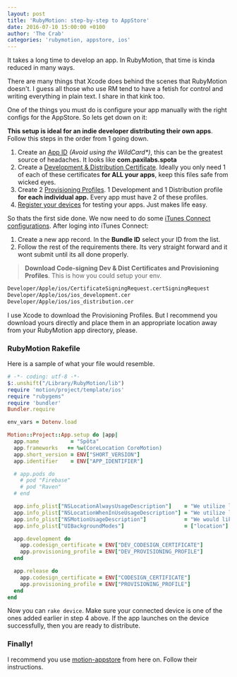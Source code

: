 ```yaml
---
layout: post
title: 'RubyMotion: step-by-step to AppStore'
date: 2016-07-10 15:00:00 +0100
author: 'The Crab'
categories: 'rubymotion, appstore, ios'
---
```

It takes a long time to develop an app. In RubyMotion, that time is kinda reduced in many ways.

There are many things that Xcode does behind the scenes that RubyMotion doesn't. I guess all those who use RM tend to have a fetish for control and writing everything in plain text. I share in that kink too.

One of the things you must do is configure your app manually with the right configs for the AppStore. So lets get down on it:

**This setup is ideal for an indie developer distributing their own apps**. Follow this steps in the order from 1 going down.

1. Create an [App ID](https://developer.apple.com/account/ios/identifier/bundle/) _(Avoid using the WildCard*)_, this can be the greatest source of headaches. It looks like **com.paxilabs.spota**
2. Create a [Development &amp; Distribution Certificate](https://developer.apple.com/account/ios/certificate/create). Ideally you only need 1 of each of these certificates **for ALL your apps**, keep this files safe from wicked eyes.
3. Create 2 [Provisioning Profiles](https://developer.apple.com/account/ios/profile/create). 1 Development and 1 Distribution profile **for each individual app.** Every app must have 2 of these profiles.
4. [Register your devices](https://developer.apple.com/account/ios/device/create) for testing your apps. Just makes life easy.

So thats the first side done. We now need to do some [iTunes Connect configurations](https://itunesconnect.apple.com/). After loging into iTunes Connect:

1. Create a new app record. In the **Bundle ID** select your ID from the list.
2. Follow the rest of the requirements there. Its very straight forward and it wont submit until its all done properly.

> **Download Code-signing Dev &amp; Dist Certificates and Provisioning Profiles**. This is how you could setup your env.

```sh
Developer/Apple/ios/CertificateSigningRequest.certSigningRequest
Developer/Apple/ios/ios_development.cer
Developer/Apple/ios/ios_distribution.cer
```
I use Xcode to download the Provisioning Profiles. But I recommend you download yours directly and place them in an appropriate location away from your RubyMotion app directory, please.

### RubyMotion Rakefile
Here is a sample of what your file would resemble.

```rb
# -*- coding: utf-8 -*-
$:.unshift("/Library/RubyMotion/lib")
require 'motion/project/template/ios'
require "rubygems"
require 'bundler'
Bundler.require

env_vars = Dotenv.load

Motion::Project::App.setup do |app|
  app.name          = "Spõta"
  app.frameworks   += %w(CoreLocation CoreMotion)
  app.short_version = ENV["SHORT_VERSION"]
  app.identifier    = ENV["APP_IDENTIFIER"]

  # app.pods do
    # pod "Firebase"
    # pod "Raven"
  # end

  app.info_plist["NSLocationAlwaysUsageDescription"]    = "We utilize location data to enhance your app experience."
  app.info_plist["NSLocationWhenInUseUsageDescription"] = "We utilize location data to enhance your app experience."
  app.info_plist["NSMotionUsageDescription"]            = "We would like to use your motion data."
  app.info_plist["UIBackgroundModes"]                   = ["location"]

  app.development do
    app.codesign_certificate = ENV["DEV_CODESIGN_CERTIFICATE"]
    app.provisioning_profile = ENV["DEV_PROVISIONING_PROFILE"]
  end

  app.release do
    app.codesign_certificate = ENV["CODESIGN_CERTIFICATE"]
    app.provisioning_profile = ENV["PROVISIONING_PROFILE"]
  end
end
```

Now you can `rake device`. Make sure your connected device is one of the ones added earlier in step 4 above. If the app launches on the device successfully, then you are ready to distribute.

### Finally!
I recommend you use [motion-appstore](https://github.com/HipByte/motion-appstore) from here on. Follow their instructions.

